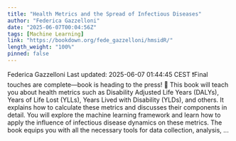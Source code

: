 ```yaml
---
title: "Health Metrics and the Spread of Infectious Diseases"
author: "Federica Gazzelloni"
date: "2025-06-07T00:04:56Z"
tags: [Machine Learning]
link: "https://bookdown.org/fede_gazzelloni/hmsidR/"
length_weight: "100%"
pinned: false
---
```


Federica Gazzelloni Last updated: 2025-06-07 01:44:45 CEST ❗️Final touches are complete—book is heading to the press! 🚀 This book will teach you about health metrics such as Disability Adjusted Life Years (DALYs), Years of Life Lost (YLLs), Years Lived with Disability (YLDs), and others. It explains how to calculate these metrics and discusses their components in detail. You will explore the machine learning framework and learn how to apply the influence of infectious disease dynamics on these metrics. The book equips you with all the necessary tools for data collection, analysis, ...
